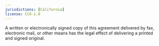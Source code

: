```yaml
---
jurisdictions: [California]
license: CC0-1.0
---
```


A written or electronically signed copy of this agreement delivered by fax, electronic mail, or other means has the legal effect of delivering a printed and signed original.
